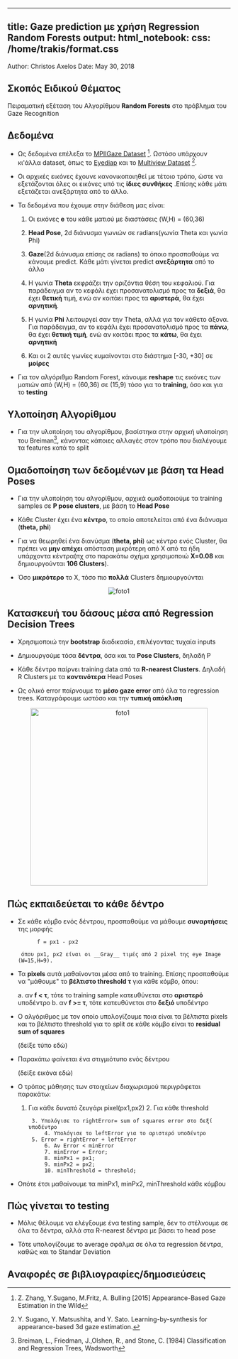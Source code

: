 <html>
<body style="background: url(Downloads/gaze1_colorized.jpg) no-repeat center center fixed; 
  -webkit-background-size: cover;
  -moz-background-size: cover;
  -o-background-size: cover;
  background-size: cover;">
</body>
</html> 


<!-- background="Downloads/gaze1_colorized.jpg"; -->

---
title: Gaze prediction με χρήση Regression Random Forests
output:
  html_notebook:
    css: /home/trakis/format.css
---


<!---
%A Little Data Analysis 
-->
Author: Christos Axelos
Date: May 30, 2018



## Σκοπός Ειδικού Θέματος

Πειραματική εξέταση του Αλγορίθμου __Random Forests__ στο πρόβλημα του Gaze Recognition
	

## Δεδομένα

* Ως δεδομένα επέλεξα το <a href="https://www.mpi-inf.mpg.de/de/abteilungen/computer-vision-and-multimodal-computing/research/gaze-based-human-computer-interaction/appearance-based-gaze-estimation-in-the-wild-mpiigaze/"
target="_blank">MPIIGaze Dataset</a> [^3]. Ωστόσο υπάρχουν κι'άλλα dataset, όπως το 
<a href="https://www.idiap.ch/dataset/eyediap" target="_blank">Eyediap</a> και το
<a href="http://www.hci.iis.u-tokyo.ac.jp/datasets/" target="_blank">Multiview Dataset</a>
[^2].


* Οι αρχικές εικόνες έχουνε κανονικοποιηθεί με τέτοιο τρόπο, ώστε να εξετάζονται όλες οι εικόνες υπό τις __ίδιες συνθήκες__
.Επίσης κάθε μάτι εξετάζεται ανεξάρτητα από το άλλο.


* Τα δεδομένα που έχουμε στην διάθεση μας είναι:

	1. Οι εικόνες __e__ του κάθε ματιού με διαστάσεις (W,H) = (60,36)

	2. __Ηead Pose__, 2d διάνυσμα γωνιών σε radians(γωνία Theta και γωνία
Phi) 

	3. __Gaze__(2d διάνυσμα επίσης σε radians) το όποιο προσπαθούμε να κάνουμε predict.
Κάθε μάτι γίνεται predict __ανεξάρτητα__ από το άλλο

	4. Η γωνία __Theta__ εκφράζει την οριζόντια θέση του κεφαλιού. Για
παράδειγμα αν το κεφάλι έχει προσανατολισμό  προς τα __δεξιά__, θα έχει
__θετική__ τιμή, ενώ αν κοιτάει προς τα __αριστερά__, θα έχει __αρνητική__.

	5. Η γωνία __Phi__ λειτουργεί σαν την Theta, αλλά για τον κάθετο άξονα.
Για παράδειγμα, αν το κεφάλι έχει προσανατολισμό προς τα __πάνω__, θα έχει
__θετική τιμή__, ενώ αν κοιτάει προς τα __κάτω__, θα έχει __αρνητική__ 


	6. Και οι 2 αυτές γωνίες κυμαίνονται στο διάστημα [-30, +30] σε
__μοίρες__


* Για τον αλγόριθμο Random Forest, κάνουμε __reshape__ τις εικόνες των ματιών
  από (W,H) = (60,36) σε (15,9) τόσο για το __training__, όσο και για το __testing__  





## Υλοποίηση Αλγορίθμου

* Για την υλοποίηση του  αλγορίθμου, βασίστηκα στην αρχική υλοποίηση του Breiman[^1], κάνοντας κάποιες αλλαγές στον τρόπο που διαλέγουμε τα features κατά το
  split 






## Ομαδοποίηση των δεδομένων με βάση τα Head Poses

* Για την υλοποίηση του  αλγορίθμου, αρχικά ομαδοποιούμε τα training samples σε
__P pose clusters__, με βάση το __Head Pose__


* Κάθε Cluster έχει ένα __κέντρο__, το οποίο αποτελείται από ένα διάνυσμα
  (__theta, phi__)

* Για να θεωρηθεί ένα διανύσμα (__theta, phi__) ως κέντρο ενός Cluster, θα πρέπει να __μην απέχει__ απόσταση μικρότερη από Χ από τα ήδη υπάρχοντα κέντρα(πχ στο παρακάτω σχήμα χρησιμοποιώ __Χ=0.08__ και δημιουργούνται __106 Clusters__).

* Όσο __μικρότερο__ το Χ, τόσο πιο __πολλά__ Clusters δημιουργούνται 



<div id="foto" style="text-align: center;">
   <img src="visualization.jpg"  alt="foto1">
</div>





## Κατασκευή του δάσους μέσα από Regression Decision Trees

* Χρησιμοποιώ την __bootstrap__ διαδικασία, επιλέγοντας τυχαία inputs

* Δημιουργούμε τόσα __δέντρα__, όσα και τα __Pose Clusters__, δηλαδή P

* Κάθε δέντρο παίρνει training data από τα __R-nearest Clusters__. Δηλαδή R Clusters
  με τα __κοντινότερα__ Head Poses


* Ως ολικό error παίρνουμε το __μέσο gaze error__ από όλα τα regression trees. Καταγράφουμε ωστόσο και την __τυπική απόκλιση__



<div id="foto" style="text-align: center;">
   <img src="rnearest.jpeg" width="400" alt="foto1">
</div>





## Πώς εκπαιδεύεται το κάθε δέντρο


* Σε κάθε κόμβο ενός δέντρου, προσπαθούμε να μάθουμε __συναρτήσεις__ της μορφής 

			f = px1 - px2

       όπου px1, px2 είναι οι __Gray__ τιμές από 2 pixel της eye Image (W=15,H=9). 

* Τα __pixels__ αυτά μαθαίνονται μέσα από το training. Επίσης προσπαθούμε να
  "μάθουμε" το __βέλτιστο threshold τ__ για κάθε κόμβο, όπου:

	a. αν __f < τ__, τότε το training sample κατευθύνεται στο __αριστερό__ υποδέντρο
	b. αν __f >= τ__, τότε κατευθύνεται στο __δεξιό__ υποδέντρο


* Ο αλγόριθμος με τον οποίο υπολογίζουμε ποια είναι τα βέλτιστα pixels και το
  βέλτιστο threshold για το split σε κάθε κόμβο είναι το __residual sum of squares__
  
    (δείξε τύπο εδώ)


* Παρακάτω φαίνεται ένα στιγμιότυπο ενός δέντρου



    (δείξε εικόνα εδώ)


* Ο τρόπος μάθησης των στοιχείων διαχωρισμού περιγράφεται παρακάτω:

	1. Για κάθε δυνατό ζευγάρι pixel(px1,px2)
		2. Για κάθε threshold

			3. Υπολόγισε το rightError= sum of squares error στο δεξί υποδέντρο  
        		4. Υπολόγισε το leftError για το αριστερό υποδέντρο
			5. Error = rightError + leftError
        		6. Αν Error < minError
				7. minError = Error; 
				8. minPx1 = px1; 
				9. minPx2 = px2; 
				10. minThreshold = threshold;


* Οπότε έτσι μαθαίνουμε τα  minPx1, minPx2, minThreshold κάθε κόμβου





## Πώς γίνεται το testing


* Μόλις θέλουμε να ελέγξουμε ένα testing sample, δεν το στέλνουμε σε όλα τα
  δέντρα, αλλά στα R-nearest δέντρα με βάσει το head pose

* Τότε υπολογίζουμε το average σφάλμα σε όλα τα regression δέντρα, καθώς και
  το Standar Deviation 





## Aναφορές σε βιβλιογραφίες/δημοσιεύσεις

[^1]: Breiman, L., Friedman, J.,Olshen, R., and Stone, C. [1984] Classification and Regression Trees,  Wadsworth
[^2]: Y. Sugano, Y. Matsushita, and Y. Sato. Learning-by-synthesis for appearance-based 3d gaze estimation.
[^3]: Z. Zhang, Y.Sugano, M.Fritz, A. Bulling [2015] Appearance-Based Gaze Estimation in the Wild
